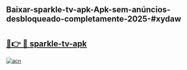 ## Baixar-sparkle-tv-apk-Apk-sem-anúncios-desbloqueado-completamente-2025-#xydaw

# <h2><a href="https://ainizakaria.my?title=sparkle-tv-apk&ref=22M">🔗👉 🔴 sparkle-tv-apk</a></h2>

[![acn](https://github.com/user-attachments/assets/0f9c940e-d8b0-45ae-aac7-cd30a18b3e1c)](https://ainizakaria.my?title=sparkle-tv-apk&ref=22M)

